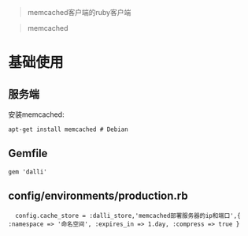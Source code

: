 > memcached客户端的ruby客户端

> memcached

# 基础使用

## 服务端

安装memcached:

```
apt-get install memcached # Debian
```

## Gemfile

```
gem 'dalli'
```

## config/environments/production.rb

```
  config.cache_store = :dalli_store,'memcached部署服务器的ip和端口',{ :namespace => '命名空间', :expires_in => 1.day, :compress => true }
```
